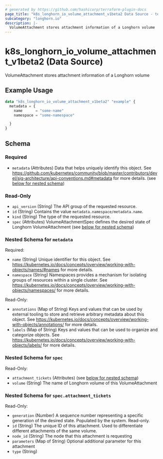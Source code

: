 ```yaml
---
# generated by https://github.com/hashicorp/terraform-plugin-docs
page_title: "k8s_longhorn_io_volume_attachment_v1beta2 Data Source - terraform-provider-k8s"
subcategory: "longhorn.io"
description: |-
  VolumeAttachment stores attachment information of a Longhorn volume
---
```


# k8s_longhorn_io_volume_attachment_v1beta2 (Data Source)

VolumeAttachment stores attachment information of a Longhorn volume

## Example Usage

```terraform
data "k8s_longhorn_io_volume_attachment_v1beta2" "example" {
  metadata = {
    name      = "some-name"
    namespace = "some-namespace"

  }
}
```

<!-- schema generated by tfplugindocs -->
## Schema

### Required

- `metadata` (Attributes) Data that helps uniquely identify this object. See https://github.com/kubernetes/community/blob/master/contributors/devel/sig-architecture/api-conventions.md#metadata for more details. (see [below for nested schema](#nestedatt--metadata))

### Read-Only

- `api_version` (String) The API group of the requested resource.
- `id` (String) Contains the value `metadata.namespace/metadata.name`.
- `kind` (String) The type of the requested resource.
- `spec` (Attributes) VolumeAttachmentSpec defines the desired state of Longhorn VolumeAttachment (see [below for nested schema](#nestedatt--spec))

<a id="nestedatt--metadata"></a>
### Nested Schema for `metadata`

Required:

- `name` (String) Unique identifier for this object. See https://kubernetes.io/docs/concepts/overview/working-with-objects/names/#names for more details.
- `namespace` (String) Namespaces provides a mechanism for isolating groups of resources within a single cluster. See https://kubernetes.io/docs/concepts/overview/working-with-objects/namespaces/ for more details.

Read-Only:

- `annotations` (Map of String) Keys and values that can be used by external tooling to store and retrieve arbitrary metadata about this object. See https://kubernetes.io/docs/concepts/overview/working-with-objects/annotations/ for more details.
- `labels` (Map of String) Keys and values that can be used to organize and categorize objects. See https://kubernetes.io/docs/concepts/overview/working-with-objects/labels/ for more details.


<a id="nestedatt--spec"></a>
### Nested Schema for `spec`

Read-Only:

- `attachment_tickets` (Attributes) (see [below for nested schema](#nestedatt--spec--attachment_tickets))
- `volume` (String) The name of Longhorn volume of this VolumeAttachment

<a id="nestedatt--spec--attachment_tickets"></a>
### Nested Schema for `spec.attachment_tickets`

Read-Only:

- `generation` (Number) A sequence number representing a specific generation of the desired state. Populated by the system. Read-only.
- `id` (String) The unique ID of this attachment. Used to differentiate different attachments of the same volume.
- `node_id` (String) The node that this attachment is requesting
- `parameters` (Map of String) Optional additional parameter for this attachment
- `type` (String)
